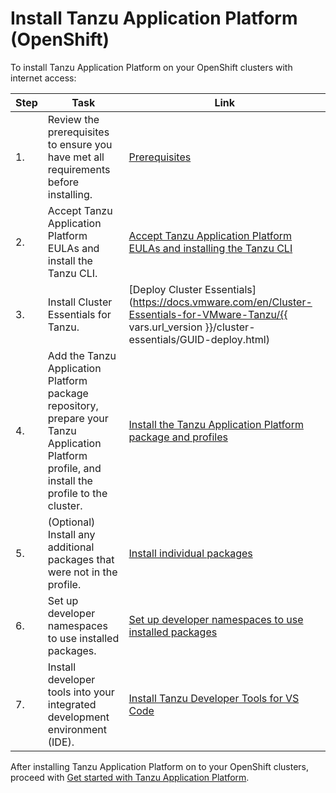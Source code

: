 # Install Tanzu Application Platform (OpenShift)

To install Tanzu Application Platform on your OpenShift clusters with internet access:

|Step|Task|Link|
|----|----|----|
|1.| Review the prerequisites to ensure you have met all requirements before installing. |[Prerequisites](prerequisites.hbs.md)|
|2.| Accept Tanzu Application Platform EULAs and install the Tanzu CLI. |[Accept Tanzu Application Platform EULAs and installing the Tanzu CLI](install-tanzu-cli.hbs.md)|
|3.| Install Cluster Essentials for Tanzu. |[Deploy Cluster Essentials](https://docs.vmware.com/en/Cluster-Essentials-for-VMware-Tanzu/{{ vars.url_version }}/cluster-essentials/GUID-deploy.html)|
|4.| Add the Tanzu Application Platform package repository, prepare your Tanzu Application Platform profile, and install the profile to the cluster. |[Install the Tanzu Application Platform package and profiles](install-openshift.hbs.md)|
|5.| (Optional) Install any additional packages that were not in the profile. |[Install individual packages](install-components-openshift.hbs.md)|
|6.| Set up developer namespaces to use installed packages. |[Set up developer namespaces to use installed packages](set-up-namespaces-openshift.hbs.md)|
|7.| Install developer tools into your integrated development environment (IDE). |[Install Tanzu Developer Tools for VS Code](vscode-install-openshift.hbs.md)|

After installing Tanzu Application Platform on to your OpenShift clusters, proceed with [Get started with Tanzu Application Platform](getting-started.hbs.md).
